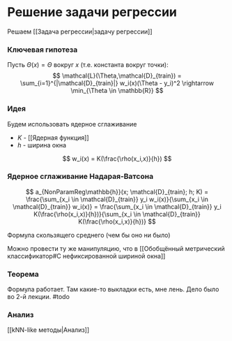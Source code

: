 # Решение задачи регрессии

Решаем [[Задача регрессии|задачу регрессии]]

### Ключевая гипотеза

Пусть $\Theta(x) = \Theta$ вокруг $x$ (т.е. константа вокруг точки):
$$
\mathcal{L}(\Theta,\mathcal{D}_{train}) = \sum_{i=1}^{|\mathcal{D}_{train}|} w_i(x)(\Theta - y_i)^2 \rightarrow \min_{\Theta \in \mathbb{R}}
$$

### Идея

Будем использовать ядерное сглаживание
* $K$ - [[Ядерная функция]]
* $h$ - ширина окна

$$
w_i(x) = K(\frac{\rho(x_i,x)}{h})
$$

### Ядерное сглаживание Надарая-Ватсона

$$
a_{NonParamReg\mathbb{h}}(x; \mathcal{D}_{train}; h; K) = \frac{\sum_{x_i \in \mathcal{D}_{train}} y_i w_i(x)}{\sum_{x_i \in \mathcal{D}_{train}} w_i(x)} = \frac{\sum_{x_i \in \mathcal{D}_{train}} y_i K(\frac{\rho(x_i,x)}{h})}{\sum_{x_i \in \mathcal{D}_{train}} K(\frac{\rho(x_i,x)}{h})}
$$

Формула скользящего среднего (чем бы оно ни было)

Можно провести ту же манипуляцию, что в [[Обобщённый метрический классификатор#С нефиксированной шириной окна]]

### Теорема

Формула работает. Там какие-то выкладки есть, мне лень. Дело было во 2-й лекции. #todo

### Анализ
[[kNN-like методы|Анализ]]
